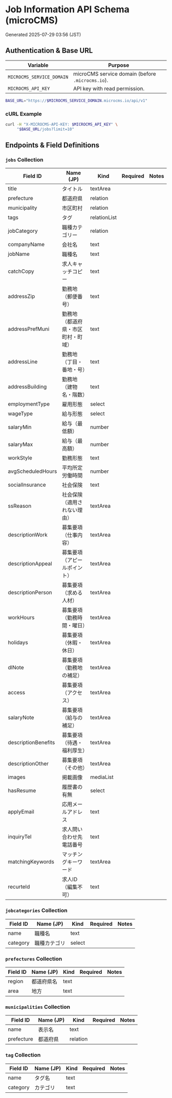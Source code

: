 # Job Information API Schema (microCMS)
Generated 2025-07-29 03:56 (JST)

## Authentication & Base URL

| Variable | Purpose |
|----------|---------|
| `MICROCMS_SERVICE_DOMAIN` | microCMS service domain (before `.microcms.io`). |
| `MICROCMS_API_KEY` | API key with read permission. |

```bash
BASE_URL="https://$MICROCMS_SERVICE_DOMAIN.microcms.io/api/v1"
```

### cURL Example
```bash
curl -H "X-MICROCMS-API-KEY: $MICROCMS_API_KEY" \
     "$BASE_URL/jobs?limit=10"
```

## Endpoints & Field Definitions

### `jobs` Collection

| Field ID | Name (JP) | Kind | Required | Notes |
| --- | --- | --- | --- | --- |
| title | タイトル | textArea |  |  |
| prefecture | 都道府県 | relation |  |  |
| municipality | 市区町村 | relation |  |  |
| tags | タグ | relationList |  |  |
| jobCategory | 職種カテゴリー | relation |  |  |
| companyName | 会社名 | text |  |  |
| jobName | 職種名 | text |  |  |
| catchCopy | 求人キャッチコピー | text |  |  |
| addressZip | 勤務地（郵便番号） | text |  |  |
| addressPrefMuni | 勤務地（都道府県・市区町村・町域） | text |  |  |
| addressLine | 勤務地（丁目・番地・号） | text |  |  |
| addressBuilding | 勤務地（建物名・階数） | text |  |  |
| employmentType | 雇用形態 | select |  |  |
| wageType | 給与形態 | select |  |  |
| salaryMin | 給与（最低額） | number |  |  |
| salaryMax | 給与（最高額） | number |  |  |
| workStyle | 勤務形態 | text |  |  |
| avgScheduledHours | 平均所定労働時間 | number |  |  |
| socialInsurance | 社会保険 | text |  |  |
| ssReason | 社会保険（適用されない理由） | textArea |  |  |
| descriptionWork | 募集要項（仕事内容） | textArea |  |  |
| descriptionAppeal | 募集要項（アピールポイント） | textArea |  |  |
| descriptionPerson | 募集要項（求める人材） | textArea |  |  |
| workHours | 募集要項（勤務時間・曜日） | textArea |  |  |
| holidays | 募集要項（休暇・休日） | textArea |  |  |
| dlNote | 募集要項（勤務地の補足） | textArea |  |  |
| access | 募集要項（アクセス） | textArea |  |  |
| salaryNote | 募集要項（給与の補足） | textArea |  |  |
| descriptionBenefits | 募集要項（待遇・福利厚生） | textArea |  |  |
| descriptionOther | 募集要項（その他） | textArea |  |  |
| images | 掲載画像 | mediaList |  |  |
| hasResume | 履歴書の有無 | select |  |  |
| applyEmail | 応用メールアドレス | text |  |  |
| inquiryTel | 求人問い合わせ先電話番号 | text |  |  |
| matchingKeywords | マッチングキーワード | textArea |  |  |
| recurteId | 求人ID（編集不可） | text |  |  |

### `jobcategories` Collection

| Field ID | Name (JP) | Kind | Required | Notes |
| --- | --- | --- | --- | --- |
| name | 職種名 | text |  |  |
| category | 職種カテゴリ | select |  |  |

### `prefectures` Collection

| Field ID | Name (JP) | Kind | Required | Notes |
| --- | --- | --- | --- | --- |
| region | 都道府県名 | text |  |  |
| area | 地方 | text |  |  |

### `municipalities` Collection

| Field ID | Name (JP) | Kind | Required | Notes |
| --- | --- | --- | --- | --- |
| name | 表示名 | text |  |  |
| prefecture | 都道府県 | relation |  |  |

### `tag` Collection

| Field ID | Name (JP) | Kind | Required | Notes |
| --- | --- | --- | --- | --- |
| name | タグ名 | text |  |  |
| category | カテゴリ | text |  |  |
